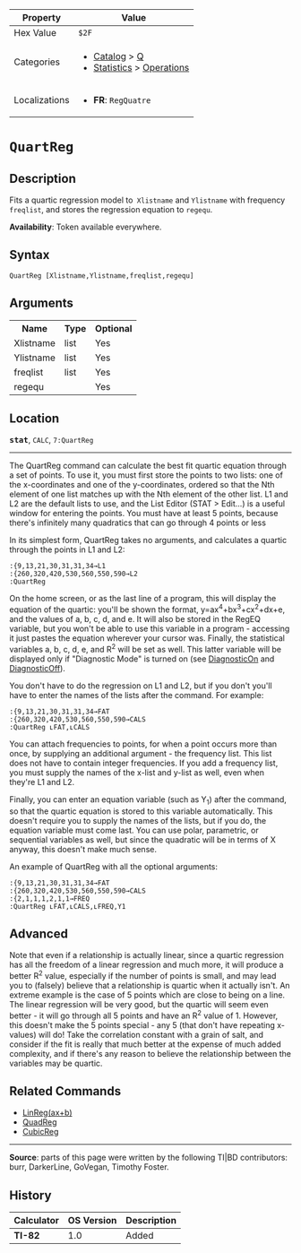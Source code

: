 | Property      | Value |
|---------------|-------|
| Hex Value     | `$2F`|
| Categories    | <ul><li>[Catalog](<../categories/Catalog.md>) > [Q](<../categories/Catalog.md#Q>)</li><li>[Statistics](<../categories/Statistics.md>) > [Operations](<../categories/Statistics.md#Operations>)</li></ul> |
| Localizations | <ul><li><b>FR</b>: `RegQuatre `</li></ul> |

# `QuartReg `

## Description
Fits a quartic regression model to` Xlistname` and `Ylistname` with frequency `freqlist`, and stores the regression equation to `regequ`.


<b>Availability</b>: Token available everywhere.

## Syntax
`QuartReg [Xlistname,Ylistname,freqlist,regequ]`

## Arguments
<table>
<tr><th>Name</th><th>Type</th><th>Optional</th></tr>

<tr><td>Xlistname</td><td>list</td><td>Yes</td></tr>

<tr><td>Ylistname</td><td>list</td><td>Yes</td></tr>

<tr><td>freqlist</td><td>list</td><td>Yes</td></tr>

<tr><td>regequ</td><td></td><td>Yes</td></tr>

</table>

## Location
<tt><kbd><b>stat</b></kbd></tt>, `CALC`, `7:QuartReg`
<hr>

The QuartReg command can calculate the best fit quartic equation through a set of points. To use it, you must first store the points to two lists: one of the x-coordinates and one of the y-coordinates, ordered so that the Nth element of one list matches up with the Nth element of the other list. L1 and L2 are the default lists to use, and the List Editor (STAT > Edit…) is a useful window for entering the points. You must have at least 5 points, because there's infinitely many quadratics that can go through 4 points or less

In its simplest form, QuartReg takes no arguments, and calculates a quartic through the points in L1 and L2:

```ti-basic
:{9,13,21,30,31,31,34→L1
:{260,320,420,530,560,550,590→L2
:QuartReg
```

On the home screen, or as the last line of a program, this will display the equation of the quartic: you'll be shown the format, y=ax<sup>4</sup>+bx<sup>3</sup>+cx<sup>2</sup>+dx+e, and the values of a, b, c, d, and e. It will also be stored in the RegEQ variable, but you won't be able to use this variable in a program - accessing it just pastes the equation wherever your cursor was. Finally, the statistical variables a, b, c, d, e, and R<sup>2</sup> will be set as well. This latter variable will be displayed only if "Diagnostic Mode" is turned on (see [DiagnosticOn](DiagnosticOn.md) and [DiagnosticOff](DiagnosticOff.md)).

You don't have to do the regression on L1 and L2, but if you don't you'll have to enter the names of the lists after the command. For example:

```ti-basic
:{9,13,21,30,31,31,34→FAT
:{260,320,420,530,560,550,590→CALS
:QuartReg ʟFAT,ʟCALS
```

You can attach frequencies to points, for when a point occurs more than once, by supplying an additional argument - the frequency list. This list does not have to contain integer frequencies. If you add a frequency list, you must supply the names of the x-list and y-list as well, even when they're L1 and L2.

Finally, you can enter an equation variable (such as Y<sub>1</sub>) after the command, so that the quartic equation is stored to this variable automatically. This doesn't require you to supply the names of the lists, but if you do, the equation variable must come last. You can use polar, parametric, or sequential variables as well, but since the quadratic will be in terms of X anyway, this doesn't make much sense.

An example of QuartReg with all the optional arguments:

```ti-basic
:{9,13,21,30,31,31,34→FAT
:{260,320,420,530,560,550,590→CALS
:{2,1,1,1,2,1,1→FREQ
:QuartReg ʟFAT,ʟCALS,ʟFREQ,Y1
```

## Advanced

Note that even if a relationship is actually linear, since a quartic regression has all the freedom of a linear regression and much more, it will produce a better R<sup>2</sup> value, especially if the number of points is small, and may lead you to (falsely) believe that a relationship is quartic when it actually isn't. An extreme example is the case of 5 points which are close to being on a line. The linear regression will be very good, but the quartic will seem even better - it will go through all 5 points and have an R<sup>2</sup> value of 1. However, this doesn't make the 5 points special - any 5 (that don't have repeating x-values) will do! Take the correlation constant with a grain of salt, and consider if the fit is really that much better at the expense of much added complexity, and if there's any reason to believe the relationship between the variables may be quartic.

## Related Commands

*   [LinReg(ax+b)](linreg-ax-b)
*   [QuadReg](QuadReg.md)
*   [CubicReg](CubicReg.md)

* * *

**Source**: parts of this page were written by the following TI|BD contributors: burr, DarkerLine, GoVegan, Timothy Foster.

## History
| Calculator | OS Version | Description |
|------------|------------|-------------|
| <b>TI-82</b> | 1.0 | Added |



